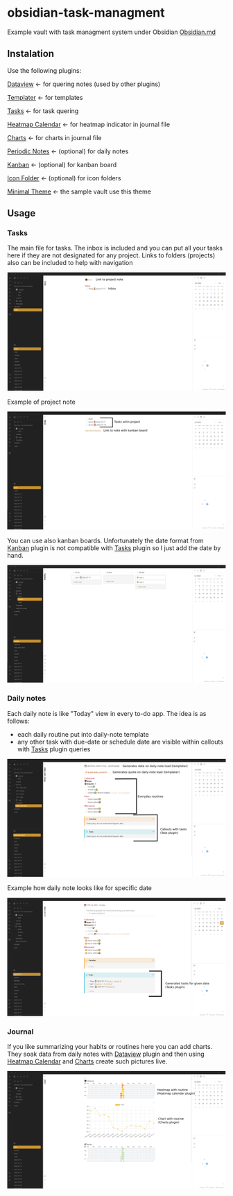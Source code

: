 # obsidian-task-managment

Example vault with task managment system under Obsidian [Obsidian.md](https://obsidian.md/)

## Instalation

Use the following plugins: 

[Dataview](https://github.com/blacksmithgu/obsidian-dataview)                   <- for quering notes (used by other plugins)

[Templater](https://github.com/SilentVoid13/Templater)                 <- for templates

[Tasks](https://github.com/obsidian-tasks-group/obsidian-tasks)                         <- for task quering

[Heatmap Calendar](https://github.com/Richardsl/heatmap-calendar-obsidian)   <- for heatmap indicator in journal file

[Charts](https://github.com/phibr0/obsidian-charts)                       <- for charts in journal file

[Periodic Notes](https://github.com/liamcain/obsidian-periodic-notes)          <- (optional) for daily notes

[Kanban](https://github.com/mgmeyers/obsidian-kanban)                     <- (optional) for kanban board

[Icon Folder](https://github.com/FlorianWoelki/obsidian-icon-folder)               <- (optional) for icon folders

[Minimal Theme](https://github.com/kepano/obsidian-minimal-settings)        <- the sample vault use this theme

## Usage

### Tasks
The main file for tasks. The inbox is included and you can put all your tasks here if they are not designated for any project. Links to folders (projects) also can be included to help with navigation 

![Tas](pictures/Tas.png)

Example of project note

![Proj](pictures/Proj.png)

You can use also kanban boards. Unfortunately the date format from [Kanban](https://github.com/mgmeyers/obsidian-kanban) plugin is not compatible with [Tasks](https://github.com/obsidian-tasks-group/obsidian-tasks) plugin so I just add the date by hand. 

![Kanban](pictures/Kanban.png)

### Daily notes
Each daily note is like "Today" view in every to-do app. The idea is as follows:
- each daily routine put into daily-note template
- any other task with due-date or schedule date are visible within callouts with [Tasks](https://github.com/obsidian-tasks-group/obsidian-tasks) plugin queries

![Daily](pictures/Daily.png)

Example how daily note looks like for specific date

![Daily2](pictures/Daily2.png)

### Journal
If you like summarizing your habits or routines here you can add charts. They soak data from daily notes with [Dataview](https://github.com/blacksmithgu/obsidian-dataview) plugin and then using [Heatmap Calendar](https://github.com/Richardsl/heatmap-calendar-obsidian) and [Charts](https://github.com/phibr0/obsidian-charts) create such pictures live.

![Jour](pictures/Jour.png)



